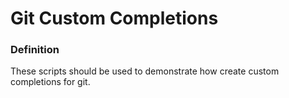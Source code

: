 # Git Custom Completions

### Definition

These scripts should be used to demonstrate how create custom completions for git.
